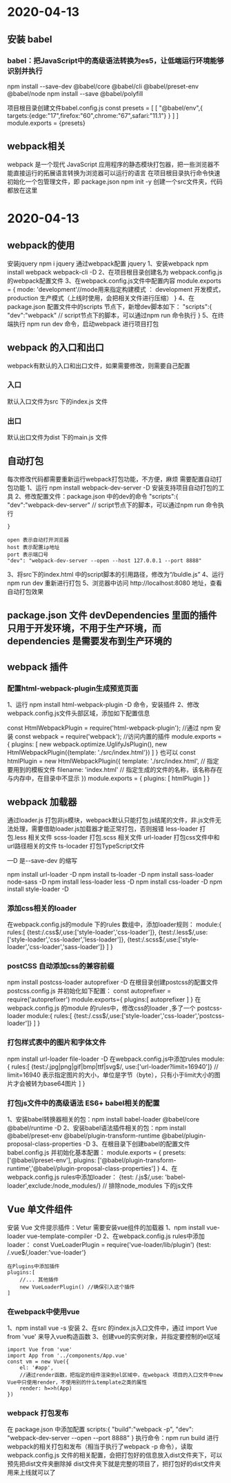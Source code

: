 # 2020-04-13 
## 安装 babel
### babel：把JavaScript中的高级语法转换为es5，让低端运行环境能够识别并执行
npm install --save-dev @babel/core @babel/cli @babel/preset-env @babel/node
npm install --save @babel/polyfill 

项目根目录创建文件babel.config.js
const presets = [
	[
		"@babel/env",{
			targets:{edge:"17",firefox:"60",chrome:"67",safari:"11.1"}
		}
	]
]
module.exports = {presets}

## webpack相关
webpack 是一个现代 JavaScript 应用程序的静态模块打包器，把一些浏览器不能直接运行的拓展语言转换为浏览器可以运行的语言
在项目根目录执行命令快速初始化一个包管理文件，即 package.json
npm init -y 
创建一个src文件夹，代码都放在这里

# 2020-04-13 
## webpack的使用
安装jquery
npm i jquery
通过webpack配置 jquery
1、安装webpack
npm install webpack webpack-cli -D
2、在项目根目录创建名为 webpack.config.js的webpack配置文件
3、在webpack.config.js文件中配置内容
	module.exports = {
		mode: 'development'//mode用来指定构建模式 ： development 开发模式，production 生产模式（上线时使用，会把相关文件进行压缩）
	}
4、在package.json 配置文件中的scripts 节点下，新增dev脚本如下：
	"scripts":{
		"dev":"webpack" // script节点下的脚本，可以通过npm run 命令执行
	}
5、在终端执行 npm run dev 命令，启动webpack 进行项目打包

## webpack 的入口和出口
webpack有默认的入口和出口文件，如果需要修改，则需要自己配置
### 入口
默认入口文件为src  下的index.js 文件

### 出口
默认出口文件为dist 下的main.js 文件


## 自动打包
每次修改代码都需要重新运行webpack打包功能，不方便，麻烦
需要配置自动打包功能
1、运行 npm install webpack-dev-server -D 安装支持项目自动打包的工具
2、修改配置文件：package.json 中的dev的命令
	"scripts":{
		"dev":"webpack-dev-server" // script节点下的脚本，可以通过npm run 命令执行
		
	}

	open 表示自动打开浏览器
	host 表示配置ip地址
	port 表示端口号
	"dev": "webpack-dev-server --open --host 127.0.0.1 --port 8888"
3、将src下的index.html 中的script脚本的引用路径，修改为“/buldle.js”
4、运行npm run dev 重新进行打包
5、浏览器中访问 http://localhost:8080 地址，查看自动打包效果

## package.json 文件 devDependencies 里面的插件只用于开发环境，不用于生产环境，而 dependencies 是需要发布到生产环境的

## webpack 插件
### 配置html-webpack-plugin生成预览页面
1、运行 npm install html-webpack-plugin -D 命令，安装插件
2、修改webpack.config.js文件头部区域，添加如下配置信息

const HtmlWebpackPlugin = require('html-webpack-plugin'); //通过 npm 安装
const webpack = require('webpack'); //访问内置的插件
module.exports = {
	plugins: [
		new webpack.optimize.UglifyJsPlugin(),
		new HtmlWebpackPlugin({template: './src/index.html'})
	]
}
也可以
const htmlPlugin = new HtmlWebpackPlugin({
	template: './src/index.html', // 指定要用到的模板文件
	filename: 'index.html' // 指定生成的文件的名称，该名称存在与内存中，在目录中不显示
})
module.exports = {
	plugins: [
		htmlPlugin
	]
}

## webpack 加载器
通过loader.js 打包非js模块，webpack默认只能打包.js结尾的文件，非.js文件无法处理，需要借助loader.js加载器才能正常打包，否则报错
less-loader  打包.less 相关文件
scss-loader  打包.scss 相关文件
url-loader 打包css文件中和url路径相关的文件
ts-locader 打包TypeScript文件

 —D 是--save-dev 的缩写


npm install url-loader -D
npm install ts-loader -D
npm install sass-loader node-sass -D
npm install less-loader less -D
npm install css-loader -D
npm install style-loader -D

### 添加css相关的loader
在webpack.config.js的module 下的rules 数组中，添加loader规则：
module:{
	rules:[
		{test:/\.css$/,use:['style-loader','css-loader']},
		{test:/\.less$/,use:['style-loader','css-loader','less-loader']},
		{test:/\.scss$/,use:['style-loader','css-loader','sass-loader']}
	]
}

### postCSS 自动添加css的兼容前缀
npm install postcss-loader autoprefixer -D 
在根目录创建postcss的配置文件 postcss.config.js 并初始化如下配置：
const autoprefixer = require('autoprefixer')
module.exports={
	plugins:[
		autoprefixer
	]
}
在webpack.config.js 的module 的rules中，修改css的loader ,多了一个 postcss-loader
module:{
	rules:[
		{test:/\.css$/,use:['style-loader','css-loader','postcss-loader']}
	]
}

### 打包样式表中的图片和字体文件
npm install url-loader file-loader -D
在webpack.config.js中添加rules
module:{
	rules:[
		{test:/\.jpg|png|gif|bmp|ttf|svg$/,
		use:['url-loader?limit=16940']} // limit=16940 表示指定图片的大小，单位是字节（byte），只有小于limit大小的图片才会被转为base64图片
	]
}
### 打包js文件中的高级语法 ES6+ babel相关的配置
1、安装babel转换器相关的包：npm install babel-loader @babel/core @babel/runtime -D
2、安装babel语法插件相关的包：npm install @babel/preset-env @babel/plugin-transform-runtime @babel/plugin-proposal-class-properties -D
3、在根目录下创建babel的配置文件babel.config.js 并初始化基本配置：
module.exports = {
	presets: ['@babel/preset-env'],
	plugins: ['@babel/plugin-transform-runtime','@babel/plugin-proposal-class-properties']
}
4、在webpack.config.js rules中添加loader：
{test: /\.js$/,use: 'babel-loader',exclude:/node_modules/} // 排除node_modules 下的js文件

## Vue 单文件组件
安装 Vue 文件提示插件：Vetur
需要安装vue组件的加载器
1、npm install vue-loader vue-template-compiler -D 
2、在webpack.config.js rules中添加loader：
	const VueLoaderPlugin = require('vue-loader/lib/plugin')
	{test: /\.vue$/,loader:'vue-loader'}

	在Plugins中添加插件
	plugins:[
		//... 其他插件
		new VueLoaderPlugin() //确保引入这个插件
	]

### 在webpack中使用vue
1、npm install vue -s  安装
2、在src 的index.js入口文件中，通过 import Vue from 'vue' 来导入vue构造函数
3、创建vue的实例对象，并指定要控制的el区域

	import Vue from 'vue'
	import App from '../components/App.vue'
	const vm = new Vue({
		el: '#app',
		//通过render函数，把指定的组件渲染到el区域中，在webpack 项目的入口文件中new Vue中只使用render，不使用别的什么template之类的属性
		render: h=>h(App)
	})

### webpack 打包发布
在 package.json 中添加配置
scripts:{
	"build":"webpack -p",
	"dev": "webpack-dev-server --open --port 8888"
}
执行命令：npm run build  进行webpack的相关打包和发布（相当于执行了webpack -p 命令），读取 webpack.config.js 文件的相关配置，会把打包好的信息放入dist文件夹下，可以预先把dist文件夹删除掉
dist文件夹下就是完整的项目了，把打包好的dist文件夹用来上线就可以了